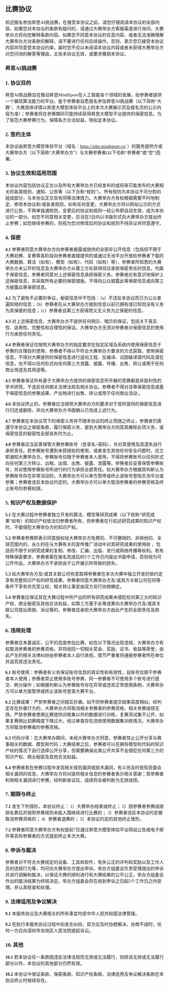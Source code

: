 <font face="微软雅黑">

## 比赛协议

欢迎报名参加昇思AI挑战赛，在接受本协议之前，请您仔细阅读本协议的全部内容。如果您对本协议的条款有疑问的，请通过大赛举办方客服渠道进行询问，大赛举办方将向您解释条款内容。如果您不同意本协议的任意内容，或者无法准确理解大赛举办方对条款的解释，请不要进行任何后续操作。否则，表示您已接受本协议内容并同意受本协议约束。届时您不应以未阅读本协议内容或者未获得大赛举办方对您问询的解答等理由，主张本协议无效，或要求撤销本协议。

### 昇思AI挑战赛
### 1. 协议目的
昇思AI挑战赛旨在推动昇思MindSpore在人工智能各个领域的发展，给参赛者提供一个展现算法能力的平台。鉴于参赛者自愿报名参加昇思AI挑战赛（以下简称“大赛”，大赛具体详情以昇思大模型体验平台上的本次大赛展示页及报名页的公示内容为准）；参赛者将在参赛期间可能持续获得昇思大模型平台提供的保密信息。为了规范大赛参赛行为，保障各方合法权益，特拟定本协议。

### 2. 签约主体
本协议由昇思大模型体验平台（域名：https://xihe.mindspore.cn/ ）的服务提供方或大赛举办方（以下简称“大赛举办方”）与大赛参赛者(以下也称“参赛者”或“您”)签署。

### 3. 协议生效和适用范围
本协议内容包括协议正文以及所有大赛举办方已经发布的或将来可能发布的大赛相关的各类规则、通知、公告等（以下合称“规则”）。所有规则为本协议不可分割的组成部分，与本协议正文具有同等法律效力。大赛举办方有权根据需要不时地制定、修改本协议和/或各类规则，如有任何变更，大赛举办方将以网站公示的方式进行公告，不再单独通知您。变更后的协议和规则一经公布即自动生效，成为本协议的一部分。如您不同意相关变更，应当在5日内以书面形式向大赛举办方提出终止参赛；如您继续参赛的，则视为您对修改后的协议和规则不持异议并同意遵守。

### 4. 保密
**4.1** 参赛者同意大赛举办方向参赛者披露或提供的全部非公开信息（包括但不限于大赛初赛、复赛等各阶段向参赛者直接提供的或通过天池平台开放给参赛者下载的大赛数据、算法（如有）、模型（如有）、代码（如有）等）、参赛者所知悉的大赛举办方未公开的信息及大赛举办方从第三方处获得但应承担保密责任的信息，均属于保密信息，参赛者同意对上述保密信息承担保密义务。参赛者应有意识地保护上述保密信息，并采取所有必要的保密措施，不得向公众披露此等保密信息或向第三方披露此等保密信息。

**4.2** 为了避免不必要的争议，秘密信息中不包括：（a）不违反本协议而已为公众普遍知晓的信息；（b）参赛者在从大赛举办方接到信息以前已拥有或已知但没有义务为其保密的信息；（c）参赛者自第三方获得而又无义务为之保密的信息。

**4.3** 对上述保密信息，大赛举办方不提供任何明示、暗示的保证，包括关于真实性、适用性、完整性和合理性的保证。大赛举办方无须对参赛者对保密信息的使用行为承担任何责任。

**4.4** 参赛者保证仅按照大赛举办方的指定要求在指定区域及系统内使用保密信息于参赛的合理目的使用，参赛者不得以不符合大赛举办方要求的方式获取、使用保密信息，不得对大赛提供的保密信息进行逆向工程、反编译、试图破译源代码及潜在信息，也不得以任何形式向任何第三方泄露、披露、传播、出售、转让或用于任何商业用途及其用途等。

**4.5**  参赛者保证所有基于大赛举办方提供的保密信息所开展的竞赛都是非盈利性的学术研究，不违反任何相关法律法规及相关协议。参赛者不得对该等保密信息或基于保密信息的参赛成果、产出物进行出售、转让或用于任何商业活动 。

**4.6** 本协议终止的，参赛者应当按照大赛举办方的要求对于其所提供的保密信息进行归还或删除，并向大赛举办方书面确认已完成上述行为。

**4.7** 参赛者在本协议项下的保密义务并不随本协议的终止而随之终止，参赛者仍需遵守本协议之保密条款，履行保密义务，直到大赛举办方同意其解除此项义务，或保密信息的秘密性全部丧失时为止。

**4.8** 参赛者应当妥善保管大赛参赛账号（登录名+密码），并对其使用及其遗失自行承担责任。若参赛账号遭到未获授权的使用，或者发生其他任何安全问题时，应立即通知大赛举办方。参赛账号仅限于参赛者本人使用，不得将参赛账号以任何形式向任何第三方转让、出租、出借、出售、披露、泄露等。参赛者应妥善保管参赛账号，并对使用参赛账号所进行的行为承担全部责任。如大赛举办方根据其判断认为参赛账号存在异常活动的，大赛举办方可以单方暂停或终止该账号登陆天池平台或参赛；参赛者违反本协议约定的，大赛举办方可以单方取消参赛者的参赛资格及终止账号的参赛权限。

### 5. 知识产权及数据保护
**5.1** 在大赛过程中参赛者独立开发的算法、模型等研究成果（以下统称“研究成果”如有）的知识产权依法归参赛者所有，但参赛者在行前述研究成果的知识产权时，不能侵犯大赛举办方的知识产权。

**5.2** 参赛者参赛即表示同意授权给大赛举办方免费的、不可撤销的、非排他的、全球范围内的、永久的在与大赛有关的宣传推广活动中对其研究成果的使用权 ，包括但不限于对研究成果的复制、修改、汇编、出版、发行或网络传播等权利。若有特殊保密要求，参赛者需在报名完成后的5个工作日内提出书面申请，否则视为可公开作品，大赛举办方不承担由于公开展示所导致的损失。

**5.3** 如大赛举办方及/或其关联公司有意取得参赛者在本次大赛中独立开发的依约定享有完整知识产权的研究成果，参赛者同意大赛举办方及/或其方关联公司在同等条件下享有优先受让权，相关转让事宜由双方另行协商确定。

**5.4** 参赛者应保证其在大赛过程中所产出的所有研究成果未侵犯任何第三方的知识产权、商业秘密及其他合法权益，如第三方基于此等成果向大赛举办方及/或其关联公司提出索赔、诉讼等的，参赛者应承担大赛举办方由此产生的全部责任及损失。

### 6. 违规处理
参赛者应本着诚实、公平的态度参加比赛，如在以下情况出现违规，大赛举办方有权取消参赛者的参赛资格，并将收回一切相关奖金、奖励、证书、收益等荣誉，由此产生的相关法律纠纷由参赛者本人自行承担。情节严重者将通报参赛者所在单位并追究其违法责任。

**6.1** 账号使用：参赛者有义务保证账号信息的真实性和有效性，且账号仅限于参赛者本人使用；参赛者禁止使用多账号参赛，同一参赛者不可使用多个账号进行提交、刷分操作；如根据判断认为参赛账号存在异常或违背正常使用条例，大赛举办方可以单方面暂停或终止该账号登录大赛平台。

**6.2** 比赛成果：严禁参赛者之间相互抄袭。如不同参赛者提交结果高度相似，经判定存在抄袭行为的，大赛举办方将取消相关参赛者的参赛资格，相关参赛成绩无效。严禁参赛者使用比赛提供训练集以外的数据进行训练，复赛测试集不公开，如果复赛相比初赛精度下降过大，经过审查存在违规使用数据集训练情况，大赛举办方将取消参赛者的参赛资格。

**6.3** 代码分享：在大赛举办期间，未经大赛举办方同意，参赛者禁止公开分享与赛事相关的数据、模型和代码；大赛结束之后，参赛者可以在拥有模型和代码的知识产权的情况下自行选择公开分享，但需要确保此类公开共享不会侵犯任何第三方的知识产权、商业秘密及其他合法权益。

**6.4** 参赛者若在参赛过程中发现相关规则漏洞或技术漏洞，有义务及时告知资委会相关漏洞的信息，大赛举办方将对提供相关信息的参赛者表示相关感谢；若参赛者利用相关漏洞进行参赛，经判断查证后，成绩将会被判断为无效成绩。

### 7. 期限与终止

**7.1** 发生下列情形，本协议终止：
1）大赛举办结束或终止；
2）因参赛者参赛成绩排名靠后并按照参赛规则未能入围继续进行比赛的；
3）参赛者违反本协议约定被取消参赛资格的；
4）参赛者退赛的；
5）本协议约定的其他终止情形。

**7.2** 参赛者同意大赛举办方有权提前7日通过昇思大模型体验平台网站公告或电子邮件等告知参赛者的方式提前终止本次大赛。

### 8. 申诉与裁决
参赛者对不符合大赛规定的设备、工具和软件，有失公正的评判和奖励以及工作人员的违规行为等，均可向大赛举办方提出申诉。举办方组委会负责受理提出的申诉并进行调解和裁决，以保证大赛的顺利进行和大赛结果的公平公正。举办方组委会作出的裁决结果为终局决定。举办方组委会将在收到申诉之日起5个工作日之内受理，并认真核查和处理。

### 9. 法律适用及争议解决
**9.1** 本服务协议及大赛相关的所有事宜均受中华人民共和国法律管辖。

**9.2** 在执行本服务协议过程中如发生纠纷，双方应及时协商解决。协商不成时，任何一方应向深圳市龙岗区人民法院提起诉讼。

### 10. 其他

**10.1** 若本协议任一条款因违反法律法规而无效或无法履行，则除该无效或无法履行部分以外，本协议的其他部分仍然有效。

**10.2** 本协议中保证条款、保密条款、知识产权条款、法律适用及争议解决条款在本协议终止时继续存在。

</font>